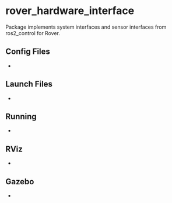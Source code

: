 # rover_hardware_interface

Package implements system interfaces and sensor interfaces from ros2_control for Rover.

## Config Files
-

## Launch Files
-

## Running
-

## RViz
-

## Gazebo
-